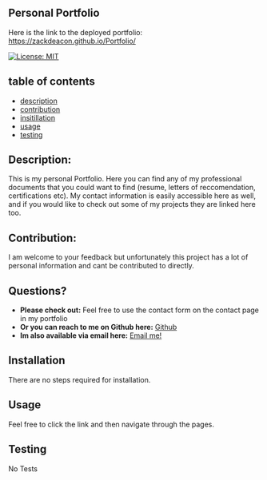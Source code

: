 ## Personal Portfolio

Here is the link to the deployed portfolio: https://zackdeacon.github.io/Portfolio/

    
[![License: MIT](https://img.shields.io/badge/License-MIT-yellow.svg)](https://opensource.org/licenses/MIT)
    
## table of contents 

* [description](#Description)
* [contribution](#Contribution)  
* [insitillation](#Instillation)
* [usage](#Usage)
* [testing](#Testing)
  

## Description: 

This is my personal Portfolio. Here you can find any of my professional documents that you could want to find (resume, letters of reccomendation, certifications etc). My contact information is easily accessible here as well, and if you would like to check out some of my projects they are linked here too.  
    
    
## Contribution:

I am welcome to your feedback but unfortunately this project has a lot of personal information and cant be contributed to directly.  
    
## Questions?

* **Please check out:** Feel free to use the contact form on the contact page in my portfolio
* **Or you can reach to me on Github here:** [Github](https://github.com/zackdeacon)
* **Im also available via email here:** [Email me!](zackdeacon347@gmail.com) 
    
    
## Installation 

    
  There are no steps required for installation.  
    
## Usage 

    
  Feel free to click the link and then navigate through the pages. 
    
## Testing 

    
  No Tests
